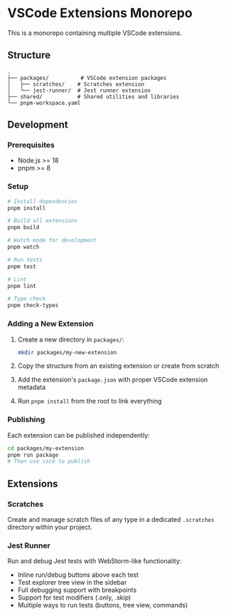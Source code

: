 # VSCode Extensions Monorepo

This is a monorepo containing multiple VSCode extensions.

## Structure

```
.
├── packages/          # VSCode extension packages
│   ├── scratches/    # Scratches extension
│   └── jest-runner/  # Jest runner extension
├── shared/           # Shared utilities and libraries
└── pnpm-workspace.yaml
```

## Development

### Prerequisites

- Node.js >= 18
- pnpm >= 8

### Setup

```bash
# Install dependencies
pnpm install

# Build all extensions
pnpm build

# Watch mode for development
pnpm watch

# Run tests
pnpm test

# Lint
pnpm lint

# Type check
pnpm check-types
```

### Adding a New Extension

1. Create a new directory in `packages/`:
   ```bash
   mkdir packages/my-new-extension
   ```

2. Copy the structure from an existing extension or create from scratch
3. Add the extension's `package.json` with proper VSCode extension metadata
4. Run `pnpm install` from the root to link everything

### Publishing

Each extension can be published independently:

```bash
cd packages/my-extension
pnpm run package
# Then use vsce to publish
```

## Extensions

### Scratches
Create and manage scratch files of any type in a dedicated `.scratches` directory within your project.

### Jest Runner
Run and debug Jest tests with WebStorm-like functionality:
- Inline run/debug buttons above each test
- Test explorer tree view in the sidebar
- Full debugging support with breakpoints
- Support for test modifiers (.only, .skip)
- Multiple ways to run tests (buttons, tree view, commands)